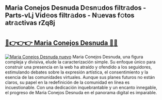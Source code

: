 ## Maria Conejos Desnuda D𝚎sn𝚞dos filtr𝚊dos - Parts-vLj Vid𝚎os filtr𝚊dos - N𝚞evas f𝚘tos atr𝚊ctivas rZq8j

# <h2><a href="http://mb8swz.tromn.icu/?c=Maria+Conejos+Desnuda">🔗👉👉👉 Maria Conejos Desnuda 🔗🔗</a></h2>

[![Maria Conejos Desnuda nuevo](https://i.imgur.com/pEAQMta.gif)](http://mb8swz.tromn.icu/?c=Maria+Conejos+Desnuda)
Maria Conejos Desnuda, una figura compleja y divisiva, elude la caracterización simple. Su enfoque único para construir una presencia en la web ha atraído y ofendido a los seguidores, estimulando debates sobre la expresión artística, el consentimiento y la esencia de las comunidades virtuales. Aunque sus planes futuros no están claros, su papel en la redefinición de la comunidad en línea es incuestionable. Con una dedicación inquebrantable y un encanto innegable, el progreso de Maria Conejos Desnuda en el panorama digital es imparable.

